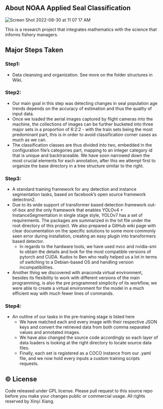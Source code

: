 
## About NOAA Applied Seal Classification

![Screen Shot 2022-08-30 at 11 07 17 AM](https://user-images.githubusercontent.com/30137615/187511219-dc4096e4-ff76-4938-99e2-37f0133c3e9a.png)

This is a research project that integrates mathematics with the science that informs fishery managers.

## Major Steps Taken
### Step1:
- Data cleansing and organization. See more on the folder structures in Wiki.

### Step2:
- Our main goal in this step was detecting changes in seal population age trends depends on the accuracy of estimation and thus the quality of input data.
- Once we loaded the aerial images captured by flight cameras into the machine, the collections of images can be further bucketed into three major sets in a proportion of 6:2:2 - with the train sets being the most predominant part, this is in order to avoid classification corner cases as much as we can.
- The classification classes are thus divided into two, embedded in the configuration file’s categories part, mapping to an integer category id that is unique and backtraceable. We have soon narrowed down the most crucial elements for each annotation, after this we attempt first to organize the base directory in a tree structure similar to the right.

### Step3:
- A standard training framework for any detection and instance segmentation tasks, based on facebook’s open source framework detectron2.
- Due to its wide support of transformer based detection framework out-of-box and the only framework that enables YOLOv4 + InstanceSegmentation in single stage style, YOLOv7 has a set of requirements. The packages are summarized in the txt file under the root directory of this project. We also prepared a GitHub wiki page with clear documentation on the specific solutions to some more commonly seen error during installation, creating an easy plugin into transformers based detector.
  - In regards to the hardware tools, we have used nvcc and nvidia-smi to obtain the details and look for the most compatible versions of pytorch and CUDA. Kudos to Ben who really helped us a lot in terms of switching to a Debian-based OS and handling version incompatibilities.
- Another thing we discovered with anaconda virtual environment, besides its flexibility to work with different versions of the main programming, is also the pre programmed simplicity of its workflow, we were able to create a virtual environment for the model in a much efficient way with much fewer lines of commands.

### Step4:
- An outline of our tasks in the pre-training stage is listed here
    - We have matched each and every image with their respective JSON keys and convert the retrieved data from both comma separated values and annotated images.
    - We have also changed the source code accordingly so each layer of data loaders is looking at the right directory to locate source data files.
    - Finally, each set is registered as a COCO instance from our .yaml file, and we now hold every inputs a custom training scripts requests.


## ©️ License

Code released under GPL license. Please pull request to this source repo before you make your changes public or commercial usage. All rights reserved by Xinyi Xiang.
